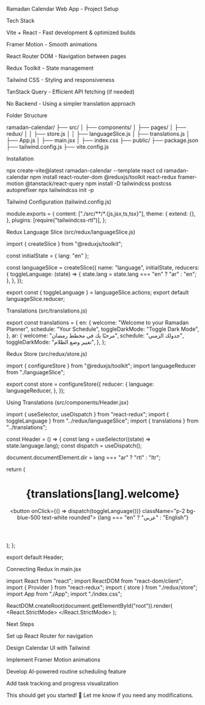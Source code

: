 Ramadan Calendar Web App - Project Setup

Tech Stack

Vite + React - Fast development & optimized builds

Framer Motion - Smooth animations

React Router DOM - Navigation between pages

Redux Toolkit - State management

Tailwind CSS - Styling and responsiveness

TanStack Query - Efficient API fetching (if needed)

No Backend - Using a simpler translation approach

Folder Structure

ramadan-calendar/
├── src/
│   ├── components/
│   ├── pages/
│   ├── redux/
│   │   ├── store.js
│   │   ├── languageSlice.js
│   ├── translations.js
│   ├── App.js
│   ├── main.jsx
│   ├── index.css
├── public/
├── package.json
├── tailwind.config.js
├── vite.config.js

Installation

npx create-vite@latest ramadan-calendar --template react
cd ramadan-calendar
npm install react-router-dom @reduxjs/toolkit react-redux framer-motion @tanstack/react-query
npm install -D tailwindcss postcss autoprefixer
npx tailwindcss init -p

Tailwind Configuration (tailwind.config.js)

module.exports = {
  content: ["./src/**/*.{js,jsx,ts,tsx}"],
  theme: {
    extend: {},
  },
  plugins: [require("tailwindcss-rtl")],
};

Redux Language Slice (src/redux/languageSlice.js)

import { createSlice } from "@reduxjs/toolkit";

const initialState = { lang: "en" };

const languageSlice = createSlice({
  name: "language",
  initialState,
  reducers: {
    toggleLanguage: (state) => {
      state.lang = state.lang === "en" ? "ar" : "en";
    },
  },
});

export const { toggleLanguage } = languageSlice.actions;
export default languageSlice.reducer;

Translations (src/translations.js)

export const translations = {
  en: {
    welcome: "Welcome to your Ramadan Planner",
    schedule: "Your Schedule",
    toggleDarkMode: "Toggle Dark Mode",
  },
  ar: {
    welcome: "مرحبًا بك في مخطط رمضان",
    schedule: "جدولك الزمني",
    toggleDarkMode: "تغيير وضع الظلام",
  },
};

Redux Store (src/redux/store.js)

import { configureStore } from "@reduxjs/toolkit";
import languageReducer from "./languageSlice";

export const store = configureStore({
  reducer: {
    language: languageReducer,
  },
});

Using Translations (src/components/Header.jsx)

import { useSelector, useDispatch } from "react-redux";
import { toggleLanguage } from "../redux/languageSlice";
import { translations } from "../translations";

const Header = () => {
  const lang = useSelector((state) => state.language.lang);
  const dispatch = useDispatch();

  document.documentElement.dir = lang === "ar" ? "rtl" : "ltr";

  return (
    <header className="p-4 bg-gray-200 dark:bg-gray-800 flex justify-between">
      <h1>{translations[lang].welcome}</h1>
      <button onClick={() => dispatch(toggleLanguage())} className="p-2 bg-blue-500 text-white rounded">
        {lang === "en" ? "عربي" : "English"}
      </button>
    </header>
  );
};

export default Header;

Connecting Redux in main.jsx

import React from "react";
import ReactDOM from "react-dom/client";
import { Provider } from "react-redux";
import { store } from "./redux/store";
import App from "./App";
import "./index.css";

ReactDOM.createRoot(document.getElementById("root")).render(
  <Provider store={store}>
    <React.StrictMode>
      <App />
    </React.StrictMode>
  </Provider>
);

Next Steps

Set up React Router for navigation

Design Calendar UI with Tailwind

Implement Framer Motion animations

Develop AI-powered routine scheduling feature

Add task tracking and progress visualization

This should get you started! 🚀 Let me know if you need any modifications.